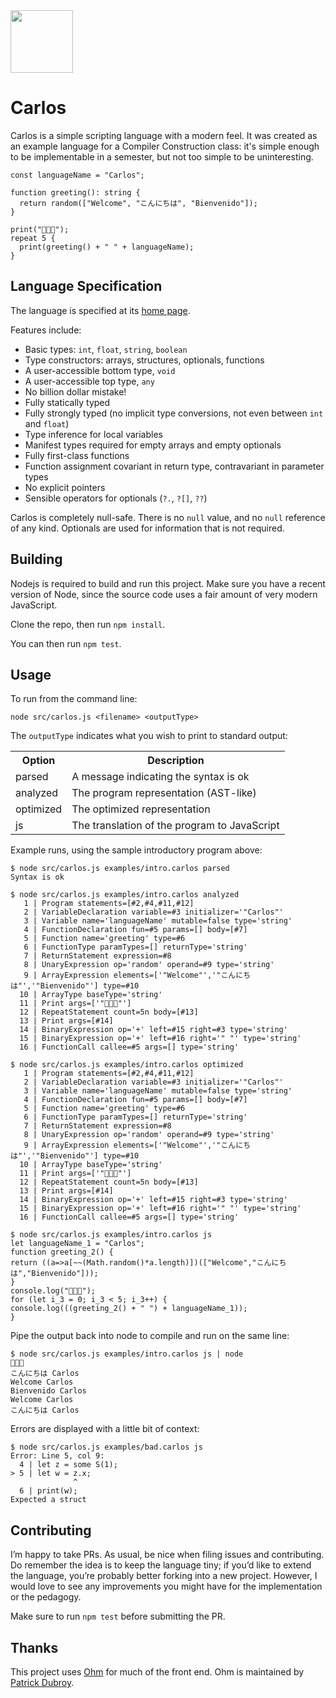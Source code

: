 <img src="https://raw.githubusercontent.com/rtoal/carlos-lang/main/docs/carlos-logo.png" height=100>

# Carlos

Carlos is a simple scripting language with a modern feel. It was created as an example language for a Compiler Construction class: it's simple enough to be implementable in a semester, but not too simple to be uninteresting.

```
const languageName = "Carlos";

function greeting(): string {
  return random(["Welcome", "こんにちは", "Bienvenido"]);
}

print("👋👋👋");
repeat 5 {
  print(greeting() + " " + languageName);
}
```

## Language Specification

The language is specified at its [home page](https://cs.lmu.edu/~ray/notes/carlos/).

Features include:

- Basic types: `int`, `float`, `string`, `boolean`
- Type constructors: arrays, structures, optionals, functions
- A user-accessible bottom type, `void`
- A user-accessible top type, `any`
- No billion dollar mistake!
- Fully statically typed
- Fully strongly typed (no implicit type conversions, not even between `int` and `float`)
- Type inference for local variables
- Manifest types required for empty arrays and empty optionals
- Fully first-class functions
- Function assignment covariant in return type, contravariant in parameter types
- No explicit pointers
- Sensible operators for optionals (`?.`, `?[]`, `??`)

Carlos is completely null-safe. There is no `null` value, and no `null` reference of any kind. Optionals are used for information that is not required.

## Building

Nodejs is required to build and run this project. Make sure you have a recent version of Node, since the source code uses a fair amount of very modern JavaScript.

Clone the repo, then run `npm install`.

You can then run `npm test`.

## Usage

To run from the command line:

```
node src/carlos.js <filename> <outputType>
```

The `outputType` indicates what you wish to print to standard output:

<table>
<tr><th>Option</th><th>Description</th></tr>
<tr><td>parsed</td><td>A message indicating the syntax is ok</td></tr>
<tr><td>analyzed</td><td>The program representation (AST-like)</td></tr>
<tr><td>optimized</td><td>The optimized representation</td></tr>
<tr><td>js</td><td>The translation of the program to JavaScript</td></tr>
</table>

Example runs, using the sample introductory program above:

```
$ node src/carlos.js examples/intro.carlos parsed
Syntax is ok
```

```
$ node src/carlos.js examples/intro.carlos analyzed
   1 | Program statements=[#2,#4,#11,#12]
   2 | VariableDeclaration variable=#3 initializer='"Carlos"'
   3 | Variable name='languageName' mutable=false type='string'
   4 | FunctionDeclaration fun=#5 params=[] body=[#7]
   5 | Function name='greeting' type=#6
   6 | FunctionType paramTypes=[] returnType='string'
   7 | ReturnStatement expression=#8
   8 | UnaryExpression op='random' operand=#9 type='string'
   9 | ArrayExpression elements=['"Welcome"','"こんにちは"','"Bienvenido"'] type=#10
  10 | ArrayType baseType='string'
  11 | Print args=['"👋👋👋"']
  12 | RepeatStatement count=5n body=[#13]
  13 | Print args=[#14]
  14 | BinaryExpression op='+' left=#15 right=#3 type='string'
  15 | BinaryExpression op='+' left=#16 right='" "' type='string'
  16 | FunctionCall callee=#5 args=[] type='string'
```

```
$ node src/carlos.js examples/intro.carlos optimized
   1 | Program statements=[#2,#4,#11,#12]
   2 | VariableDeclaration variable=#3 initializer='"Carlos"'
   3 | Variable name='languageName' mutable=false type='string'
   4 | FunctionDeclaration fun=#5 params=[] body=[#7]
   5 | Function name='greeting' type=#6
   6 | FunctionType paramTypes=[] returnType='string'
   7 | ReturnStatement expression=#8
   8 | UnaryExpression op='random' operand=#9 type='string'
   9 | ArrayExpression elements=['"Welcome"','"こんにちは"','"Bienvenido"'] type=#10
  10 | ArrayType baseType='string'
  11 | Print args=['"👋👋👋"']
  12 | RepeatStatement count=5n body=[#13]
  13 | Print args=[#14]
  14 | BinaryExpression op='+' left=#15 right=#3 type='string'
  15 | BinaryExpression op='+' left=#16 right='" "' type='string'
  16 | FunctionCall callee=#5 args=[] type='string'
```

```
$ node src/carlos.js examples/intro.carlos js
let languageName_1 = "Carlos";
function greeting_2() {
return ((a=>a[~~(Math.random()*a.length)])(["Welcome","こんにちは","Bienvenido"]));
}
console.log("👋👋👋");
for (let i_3 = 0; i_3 < 5; i_3++) {
console.log(((greeting_2() + " ") + languageName_1));
}
```

Pipe the output back into node to compile and run on the same line:

```
$ node src/carlos.js examples/intro.carlos js | node
👋👋👋
こんにちは Carlos
Welcome Carlos
Bienvenido Carlos
Welcome Carlos
こんにちは Carlos
```

Errors are displayed with a little bit of context:

```
$ node src/carlos.js examples/bad.carlos js
Error: Line 5, col 9:
  4 | let z = some S(1);
> 5 | let w = z.x;
              ^
  6 | print(w);
Expected a struct
```

## Contributing

I’m happy to take PRs. As usual, be nice when filing issues and contributing. Do remember the idea is to keep the language tiny; if you’d like to extend the language, you’re probably better forking into a new project. However, I would love to see any improvements you might have for the implementation or the pedagogy.

Make sure to run `npm test` before submitting the PR.

## Thanks

This project uses [Ohm](https://ohmjs.org) for much of the front end. Ohm is maintained by [Patrick Dubroy](https://github.com/sponsors/pdubroy).
